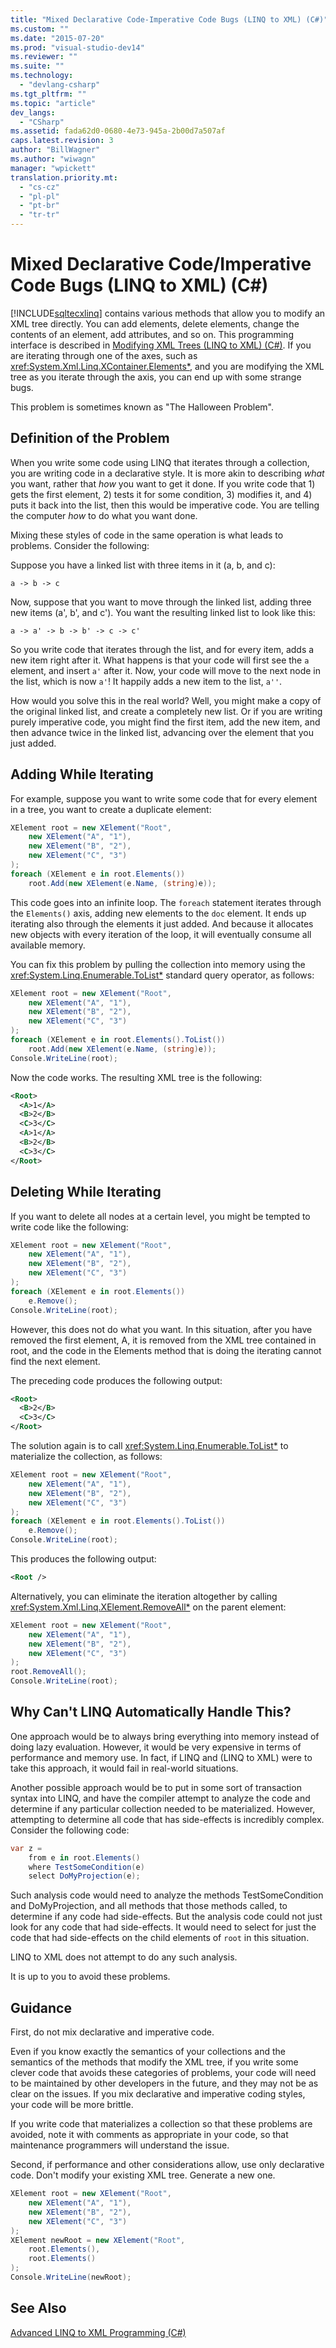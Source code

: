 ```yaml
---
title: "Mixed Declarative Code-Imperative Code Bugs (LINQ to XML) (C#)"
ms.custom: ""
ms.date: "2015-07-20"
ms.prod: "visual-studio-dev14"
ms.reviewer: ""
ms.suite: ""
ms.technology: 
  - "devlang-csharp"
ms.tgt_pltfrm: ""
ms.topic: "article"
dev_langs: 
  - "CSharp"
ms.assetid: fada62d0-0680-4e73-945a-2b00d7a507af
caps.latest.revision: 3
author: "BillWagner"
ms.author: "wiwagn"
manager: "wpickett"
translation.priority.mt: 
  - "cs-cz"
  - "pl-pl"
  - "pt-br"
  - "tr-tr"
---
```

# Mixed Declarative Code/Imperative Code Bugs (LINQ to XML) (C#)
[!INCLUDE[sqltecxlinq](../../../../csharp/programming-guide/concepts/linq/includes/sqltecxlinq_md.md)] contains various methods that allow you to modify an XML tree directly. You can add elements, delete elements, change the contents of an element, add attributes, and so on. This programming interface is described in [Modifying XML Trees (LINQ to XML) (C#)](../../../../csharp/programming-guide/concepts/linq/modifying-xml-trees-linq-to-xml.md). If you are iterating through one of the axes, such as <xref:System.Xml.Linq.XContainer.Elements*>, and you are modifying the XML tree as you iterate through the axis, you can end up with some strange bugs.  
  
 This problem is sometimes known as "The Halloween Problem".  
  
## Definition of the Problem  
 When you write some code using LINQ that iterates through a collection, you are writing code in a declarative style. It is more akin to describing *what* you want, rather that *how* you want to get it done. If you write code that 1) gets the first element, 2) tests it for some condition, 3) modifies it, and 4) puts it back into the list, then this would be imperative code. You are telling the computer *how* to do what you want done.  
  
 Mixing these styles of code in the same operation is what leads to problems. Consider the following:  
  
 Suppose you have a linked list with three items in it (a, b, and c):  
  
 `a -> b -> c`  
  
 Now, suppose that you want to move through the linked list, adding three new items (a', b', and c'). You want the resulting linked list to look like this:  
  
 `a -> a' -> b -> b' -> c -> c'`  
  
 So you write code that iterates through the list, and for every item, adds a new item right after it. What happens is that your code will first see the `a` element, and insert `a'` after it. Now, your code will move to the next node in the list, which is now `a'`! It happily adds a new item to the list, `a''`.  
  
 How would you solve this in the real world? Well, you might make a copy of the original linked list, and create a completely new list. Or if you are writing purely imperative code, you might find the first item, add the new item, and then advance twice in the linked list, advancing over the element that you just added.  
  
## Adding While Iterating  
 For example, suppose you want to write some code that for every element in a tree, you want to create a duplicate element:  
  
```c#  
XElement root = new XElement("Root",  
    new XElement("A", "1"),  
    new XElement("B", "2"),  
    new XElement("C", "3")  
);  
foreach (XElement e in root.Elements())  
    root.Add(new XElement(e.Name, (string)e));  
```  
  
 This code goes into an infinite loop. The `foreach` statement iterates through the `Elements()` axis, adding new elements to the `doc` element. It ends up iterating also through the elements it just added. And because it allocates new objects with every iteration of the loop, it will eventually consume all available memory.  
  
 You can fix this problem by pulling the collection into memory using the <xref:System.Linq.Enumerable.ToList*> standard query operator, as follows:  
  
```c#  
XElement root = new XElement("Root",  
    new XElement("A", "1"),  
    new XElement("B", "2"),  
    new XElement("C", "3")  
);  
foreach (XElement e in root.Elements().ToList())  
    root.Add(new XElement(e.Name, (string)e));  
Console.WriteLine(root);  
```  
  
 Now the code works. The resulting XML tree is the following:  
  
```xml  
<Root>  
  <A>1</A>  
  <B>2</B>  
  <C>3</C>  
  <A>1</A>  
  <B>2</B>  
  <C>3</C>  
</Root>  
```  
  
## Deleting While Iterating  
 If you want to delete all nodes at a certain level, you might be tempted to write code like the following:  
  
```c#  
XElement root = new XElement("Root",  
    new XElement("A", "1"),  
    new XElement("B", "2"),  
    new XElement("C", "3")  
);  
foreach (XElement e in root.Elements())  
    e.Remove();  
Console.WriteLine(root);  
```  
  
 However, this does not do what you want. In this situation, after you have removed the first element, A, it is removed from the XML tree contained in root, and the code in the Elements method that is doing the iterating cannot find the next element.  
  
 The preceding code produces the following output:  
  
```xml  
<Root>  
  <B>2</B>  
  <C>3</C>  
</Root>  
```  
  
 The solution again is to call <xref:System.Linq.Enumerable.ToList*> to materialize the collection, as follows:  
  
```c#  
XElement root = new XElement("Root",  
    new XElement("A", "1"),  
    new XElement("B", "2"),  
    new XElement("C", "3")  
);  
foreach (XElement e in root.Elements().ToList())  
    e.Remove();  
Console.WriteLine(root);  
```  
  
 This produces the following output:  
  
```xml  
<Root />  
```  
  
 Alternatively, you can eliminate the iteration altogether by calling <xref:System.Xml.Linq.XElement.RemoveAll*> on the parent element:  
  
```c#  
XElement root = new XElement("Root",  
    new XElement("A", "1"),  
    new XElement("B", "2"),  
    new XElement("C", "3")  
);  
root.RemoveAll();  
Console.WriteLine(root);  
```  
  
## Why Can't LINQ Automatically Handle This?  
 One approach would be to always bring everything into memory instead of doing lazy evaluation. However, it would be very expensive in terms of performance and memory use. In fact, if LINQ and (LINQ to XML) were to take this approach, it would fail in real-world situations.  
  
 Another possible approach would be to put in some sort of transaction syntax into LINQ, and have the compiler attempt to analyze the code and determine if any particular collection needed to be materialized. However, attempting to determine all code that has side-effects is incredibly complex. Consider the following code:  
  
```c#  
var z =  
    from e in root.Elements()  
    where TestSomeCondition(e)  
    select DoMyProjection(e);  
```  
  
 Such analysis code would need to analyze the methods TestSomeCondition and DoMyProjection, and all methods that those methods called, to determine if any code had side-effects. But the analysis code could not just look for any code that had side-effects. It would need to select for just the code that had side-effects on the child elements of `root` in this situation.  
  
 LINQ to XML does not attempt to do any such analysis.  
  
 It is up to you to avoid these problems.  
  
## Guidance  
 First, do not mix declarative and imperative code.  
  
 Even if you know exactly the semantics of your collections and the semantics of the methods that modify the XML tree, if you write some clever code that avoids these categories of problems, your code will need to be maintained by other developers in the future, and they may not be as clear on the issues. If you mix declarative and imperative coding styles, your code will be more brittle.  
  
 If you write code that materializes a collection so that these problems are avoided, note it with comments as appropriate in your code, so that maintenance programmers will understand the issue.  
  
 Second, if performance and other considerations allow, use only declarative code. Don't modify your existing XML tree. Generate a new one.  
  
```c#  
XElement root = new XElement("Root",  
    new XElement("A", "1"),  
    new XElement("B", "2"),  
    new XElement("C", "3")  
);  
XElement newRoot = new XElement("Root",  
    root.Elements(),  
    root.Elements()  
);  
Console.WriteLine(newRoot);  
```  
  
## See Also  
 [Advanced LINQ to XML Programming (C#)](../../../../csharp/programming-guide/concepts/linq/advanced-linq-to-xml-programming.md)